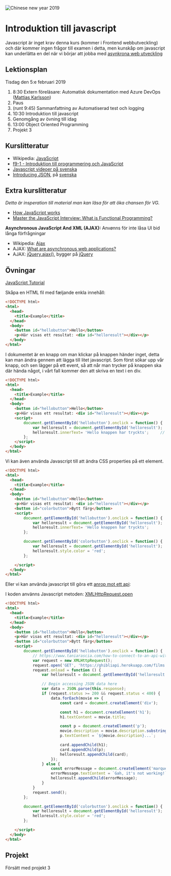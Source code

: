 ![Chinese new year 2019](https://www.publicdomainpictures.net/pictures/270000/velka/year-of-the-pig-2019-1534658056LpY.jpg#.XFRpSLLLBf8.link)

# Introduktion till javascript

Javascript är inget krav denna kurs (kommer i Frontend webbutveckling) och där kommer ingen frågor till examen i detta, men kunskåp om javascript kan underlätta en del när vi börjar att jobba med [asynkrona web utveckling](lecture20190207.md)

## Lektionsplan
Tisdag den 5:e februari 2019

1. 8:30 Extern föreläsare: Automatisk dokumentation med Azure DevOps ([Mattias Karlsson](https://twitter.com/devlead))
1. Paus
1. (runt 9:45) Sammanfattning av Automatiserad test och logging
1. 10:30 Introduktion till javascript
1. Genomgång av övning till idag
1. 13:00 Object Oriented Programming
1. Projekt 3

## Kurslitteratur
- Wikipedia: [JavaScript](https://en.wikipedia.org/wiki/JavaScript)
- [f9-1 - Introduktion till programmering och JavaScript](https://www.youtube.com/watch?v=FBBNW2NY84Y)
- [Javascript videoer på svenska](https://www.youtube.com/channel/UCPFe6PbsvM4Gzk8Czfn5BtA)
- [Introducing JSON](https://www.json.org/), på [svenska](https://www.json.org/json-sv.html)

## Extra kurslitteratur
*Detta är insperation till material man kan läsa för att öka chansen för VG.*
- [How JavaScript works](https://blog.sessionstack.com/how-does-javascript-actually-work-part-1-b0bacc073cf)
- [Master the JavaScript Interview: What is Functional Programming?](https://medium.com/javascript-scene/master-the-javascript-interview-what-is-functional-programming-7f218c68b3a0)

**Asynchronous JavaScript And XML (AJAX):**
Anvønns för inte låsa UI bid långa förfrågningar
* Wikipedia: [Ajax](https://en.wikipedia.org/wiki/Ajax_(programming))
* AJAX: [What are asynchronous web applications?](https://en.wikipedia.org/wiki/Ajax_(programming))
* AJAX: [jQuery.ajax()](http://api.jquery.com/jquery.ajax/), bygger på [jQuery](https://jquery.com/)

## Övningar
[JavaScript Tutorial](https://www.w3schools.com/js/default.asp)

Skåpa en HTML fil med fæljande enkla innehåll:
```html
<!DOCTYPE html>
<html>
  <head>
    <title>Example</title>
  </head>
  <body>
    <button id="hellobutton">Hello</button>
    <p>Här visas ett resultat: <div id="helloresult"></div></p>
  </body>
</html>
```

I dokumentet är en knapp om man klickar på knappen händer inget, detta kan man ändra gennem att lägga till litet javascript. Som först sökar upp vår knapp, och sen lägger på ett event, så att når man trycker på knappen ska där hända något, i vårt fall kommer den att skriva en text i en div.
```html
<!DOCTYPE html>
<html>
  <head>
    <title>Example</title>
  </head>
  <body>
    <button id="hellobutton">Hello</button>
    <p>Här visas ett resultat: <div id="helloresult"></div></p>
    <script>
        document.getElementById('hellobutton').onclick = function() {
            var helloresult = document.getElementById('helloresult');
            helloresult.innerText= 'Hello knappen har tryckts';     // Append "Some new words" to the page
        };
    </script>
  </body>
</html>
```

Vi kan även använda Javascript till att ändra CSS properties på ett element.
```html
<!DOCTYPE html>
<html>
  <head>
    <title>Example</title>
  </head>
  <body>
    <button id="hellobutton">Hello</button>
    <p>Här visas ett resultat: <div id="helloresult"></div></p>
    <button id="colorbutton">Bytt färg</button>
    <script>
        document.getElementById('hellobutton').onclick = function() {
            var helloresult = document.getElementById('helloresult');
            helloresult.innerText= 'Hello knappen har tryckts';
        };

        document.getElementById('colorbutton').onclick = function() {
            var helloresult = document.getElementById('helloresult');
            helloresult.style.color = 'red';
        };

    </script>
  </body>
</html>
```

Eller vi kan använda javascript till göra ett [anrop mot ett api](https://www.taniarascia.com/how-to-connect-to-an-api-with-javascript/):

I koden använns Javascript metoden: [XMLHttpRequest.open](https://developer.mozilla.org/en-US/docs/Web/API/XMLHttpRequest/open)

```html
<!DOCTYPE html>
<html>
  <head>
    <title>Example</title>
  </head>
  <body>
    <button id="hellobutton">Hello</button>
    <p>Här visas ett resultat: <div id="helloresult"></div></p>
    <button id="colorbutton">Bytt färg</button>
    <script>
        document.getElementById('hellobutton').onclick = function() {
            // https://www.taniarascia.com/how-to-connect-to-an-api-with-javascript/
            var request = new XMLHttpRequest();
            request.open('GET', 'https://ghibliapi.herokuapp.com/films', true);
            request.onload = function () {
                var helloresult = document.getElementById('helloresult');

                // Begin accessing JSON data here
                var data = JSON.parse(this.response);
                if (request.status >= 200 && request.status < 400) {
                    data.forEach(movie => {
                        const card = document.createElement('div');

                        const h1 = document.createElement('h1');
                        h1.textContent = movie.title;

                        const p = document.createElement('p');
                        movie.description = movie.description.substring(0, 300);
                        p.textContent = `${movie.description}...`;

                        card.appendChild(h1);
                        card.appendChild(p);
                        helloresult.appendChild(card);
                    });
                } else {
                    const errorMessage = document.createElement('marquee');
                    errorMessage.textContent = `Gah, it's not working!`;
                    helloresult.appendChild(errorMessage);
                }
            }
            request.send();      
        };

        document.getElementById('colorbutton').onclick = function() {
            var helloresult = document.getElementById('helloresult');
            helloresult.style.color = 'red';
        };

    </script>
  </body>
</html>
```

## Projekt
Försätt med projekt 3
